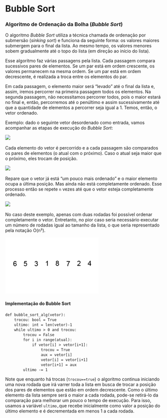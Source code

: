 # Bubble Sort

### Algoritmo de Ordenação da Bolha \(_Bubble Sort_\) 

O algoritmo _Bubble Sort_ utiliza a técnica chamada de ordenação por submersão \(_sinking sort_\) e funciona da seguinte forma: os valores maiores submergem para o final da lista. Ao mesmo tempo, os valores menores sobem gradualmente até o topo do lista \(em direção ao início do lista\).

Esse algoritmo faz várias passagens pela lista. Cada passagem compara sucessivos pares de elementos. Se um par está em ordem crescente, os valores permanecem na mesma ordem. Se um par está em ordem decrescente, é realizada a troca entre os elementos do par.

Em cada passagem, o elemento maior será “levado” até o final da lista e, assim, iremos percorrer na primeira passagem todos os elementos. Na segunda passagem, não necessitamos percorrer todos, pois o maior estará no final e, então, percorremos até o penúltimo e assim sucessivamente até que a quantidade de elementos a percorrer seja igual a 1. Temos, então, o vetor ordenado.

Exemplo: dado o seguinte vetor desordenado como entrada, vamos acompanhar as etapas de execução do _Bubble Sort_: 

![](https://documents.lucid.app/documents/a0dd1809-658d-449d-9c21-1cc85c033669/pages/0_0?a=549&x=34&y=125&w=719&h=110&store=1&accept=image%2F*&auth=LCA%20b0ee55369bcdd2e3b57dca50eafec42dc127f3f6-ts%3D1601721229)

Cada elemento do vetor é percorrido e a cada passagem são comparados os pares de elementos \(o atual com o próximo\). Caso o atual seja maior que o próximo, eles trocam de posição.

![](https://documents.lucid.app/documents/a0dd1809-658d-449d-9c21-1cc85c033669/pages/0_0?a=549&x=34&y=204&w=719&h=352&store=1&accept=image%2F*&auth=LCA%2064234ec35eba4d1b2e877fd918ade4cb3429a73f-ts%3D1601721229)

Repare que o vetor já está “um pouco mais ordenado” e o maior elemento ocupa a última posição. Mas ainda não está completamente ordenado. Esse processo então se repete `n` vezes até que o vetor esteja completamente ordenado.

![](https://documents.lucid.app/documents/a0dd1809-658d-449d-9c21-1cc85c033669/pages/0_0?a=549&x=34&y=524&w=719&h=352&store=1&accept=image%2F*&auth=LCA%2013ae6b0fc67c27b99af8418d0f27e6fefe70676f-ts%3D1601721229)

No caso deste exemplo, apenas com duas rodadas foi possível ordenar completamente o vetor. Entretanto, no pior caso seria necessário executar um número de rodadas igual ao tamanho da lista, o que seria representado pela notação O\(n²\).

![Ilustra&#xE7;&#xE3;o do funcionamento do algoritmo Bubble Sort](../.gitbook/assets/bubble-sort-example-300px.gif)

#### Implementação do Bubble Sort

```text
def bubble_sort_alg(vetor):
    trocou: bool = True
    ultimo: int = len(vetor)-1
    while ultimo > 0 and trocou:
        trocou = False
        for i in range(atual):
            if vetor[i] > vetor[i+1]:
                trocou = True
                aux = vetor[i]
                vetor[i] = vetor[i+1]
                vetor[i+1] = aux
        ultimo -= 1
```

Note que enquanto há trocas \(`trocou==true`\) o algoritmo continua iniciando uma nova rodada que irá varrer toda a lista em busca de trocar a posição dos pares de elementos que estão em ordem decrescente. Como o último elemento da lista sempre será o maior a cada rodada, pode-se retirá-lo da comparação para melhorar um pouco o tempo de execução. Para isso, usamos a variável `ultimo,`que recebe inicialmente como valor a posição do último elemento e é decrementada em menos 1 a cada rodada.

